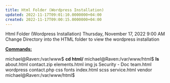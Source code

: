 ```yaml
---
title: Html Folder (Wordpress Installation)
updated: 2022-11-17T09:01:10.0000000+04:00
created: 2022-11-17T09:00:15.0000000+04:00
---
```


Html Folder (Wordpress Installation)
Thursday, November 17, 2022
9:00 AM
Change Directory into the HTML folder to view the wordpress installation

**<u>Commands:</u>**

michael@Raven:/var/www\$ **cd html/**
michael@Raven:/var/www/html\$ **ls**
about.html contact.zip elements.html img js Security - Doc team.html wordpress
contact.php css fonts index.html scss service.html vendor
michael@Raven:/var/www/html\$
